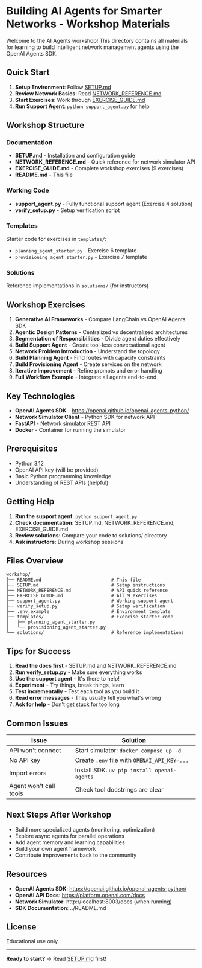 # Building AI Agents for Smarter Networks - Workshop Materials

Welcome to the AI Agents workshop! This directory contains all materials for learning to build intelligent network management agents using the OpenAI Agents SDK.

## Quick Start

1. **Setup Environment**: Follow [SETUP.md](SETUP.md)
2. **Review Network Basics**: Read [NETWORK_REFERENCE.md](NETWORK_REFERENCE.md)
3. **Start Exercises**: Work through [EXERCISE_GUIDE.md](EXERCISE_GUIDE.md)
4. **Run Support Agent**: `python support_agent.py` for help

## Workshop Structure

### Documentation

- **SETUP.md** - Installation and configuration guide
- **NETWORK_REFERENCE.md** - Quick reference for network simulator API
- **EXERCISE_GUIDE.md** - Complete workshop exercises (9 exercises)
- **README.md** - This file

### Working Code

- **support_agent.py** - Fully functional support agent (Exercise 4 solution)
- **verify_setup.py** - Setup verification script

### Templates

Starter code for exercises in `templates/`:

- `planning_agent_starter.py` - Exercise 6 template
- `provisioning_agent_starter.py` - Exercise 7 template

### Solutions

Reference implementations in `solutions/` (for instructors)

## Workshop Exercises

1. **Generative AI Frameworks** - Compare LangChain vs OpenAI Agents SDK
2. **Agentic Design Patterns** - Centralized vs decentralized architectures
3. **Segmentation of Responsibilities** - Divide agent duties effectively
4. **Build Support Agent** - Create tool-less conversational agent
5. **Network Problem Introduction** - Understand the topology
6. **Build Planning Agent** - Find routes with capacity constraints
7. **Build Provisioning Agent** - Create services on the network
8. **Iterative Improvement** - Refine prompts and error handling
9. **Full Workflow Example** - Integrate all agents end-to-end

## Key Technologies

- **OpenAI Agents SDK** - https://openai.github.io/openai-agents-python/
- **Network Simulator Client** - Python SDK for network API
- **FastAPI** - Network simulator REST API
- **Docker** - Container for running the simulator

## Prerequisites

- Python 3.12
- OpenAI API key (will be provided)
- Basic Python programming knowledge
- Understanding of REST APIs (helpful)

## Getting Help

1. **Run the support agent**: `python support_agent.py`
2. **Check documentation**: SETUP.md, NETWORK_REFERENCE.md, EXERCISE_GUIDE.md
3. **Review solutions**: Compare your code to solutions/ directory
4. **Ask instructors**: During workshop sessions

## Files Overview

```
workshop/
├── README.md                          # This file
├── SETUP.md                           # Setup instructions
├── NETWORK_REFERENCE.md               # API quick reference
├── EXERCISE_GUIDE.md                  # All 9 exercises
├── support_agent.py                   # Working support agent
├── verify_setup.py                    # Setup verification
├── .env.example                       # Environment template
├── templates/                         # Exercise starter code
│   ├── planning_agent_starter.py
│   └── provisioning_agent_starter.py
└── solutions/                         # Reference implementations
```

## Tips for Success

1. **Read the docs first** - SETUP.md and NETWORK_REFERENCE.md
2. **Run verify_setup.py** - Make sure everything works
3. **Use the support agent** - It's there to help!
4. **Experiment** - Try things, break things, learn
5. **Test incrementally** - Test each tool as you build it
6. **Read error messages** - They usually tell you what's wrong
7. **Ask for help** - Don't get stuck for too long

## Common Issues

| Issue                  | Solution                                     |
| ---------------------- | -------------------------------------------- |
| API won't connect      | Start simulator: `docker compose up -d`      |
| No API key             | Create `.env` file with `OPENAI_API_KEY=...` |
| Import errors          | Install SDK: `uv pip install openai-agents`  |
| Agent won't call tools | Check tool docstrings are clear              |

## Next Steps After Workshop

- Build more specialized agents (monitoring, optimization)
- Explore async agents for parallel operations
- Add agent memory and learning capabilities
- Build your own agent framework
- Contribute improvements back to the community

## Resources

- **OpenAI Agents SDK**: https://openai.github.io/openai-agents-python/
- **OpenAI API Docs**: https://platform.openai.com/docs
- **Network Simulator**: http://localhost:8003/docs (when running)
- **SDK Documentation**: ../README.md

## License

Educational use only.

---

**Ready to start?** → Read [SETUP.md](SETUP.md) first!

